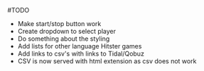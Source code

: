 #TODO
- Make start/stop button work
- Create dropdown to select player
- Do something about the styling
- Add lists for other language Hitster games
- Add links to csv's with links to Tidal/Qobuz
- CSV is now served with html extension as csv does not work
